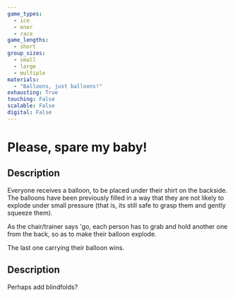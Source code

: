 ```yaml
---
game_types:
  - ice
  - ener
  - race
game_lengths:
  - short
group_sizes:
  - small
  - large
  - multiple
materials:
  - "Balloons, just balloons!"
exhausting: True
touching: False
scalable: False
digital: False
---
```

# Please, spare my baby!

## Description
Everyone receives a balloon, to be placed under their shirt on the backside. The balloons have been previously filled in a way that they are not likely to explode under small pressure (that is, its still safe to grasp them and gently squeeze them).
 
As the chair/trainer says 'go, each person has to grab and hold another one from the back, so as to make their balloon explode.

The last one carrying their balloon wins.

## Description
Perhaps add blindfolds?
